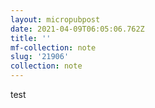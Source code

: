 ```yaml
---
layout: micropubpost
date: 2021-04-09T06:05:06.762Z
title: ''
mf-collection: note
slug: '21906'
collection: note
---
```

test
